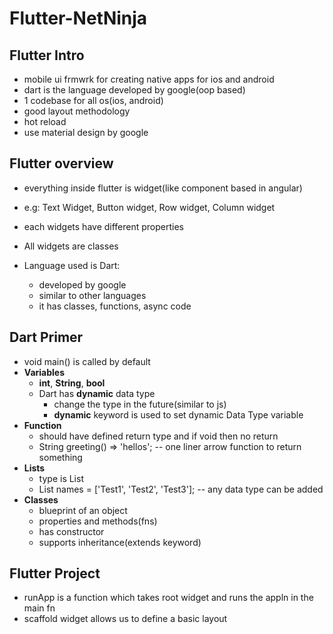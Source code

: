 # Flutter-NetNinja

## Flutter Intro

* mobile ui frmwrk for creating native apps for ios and android
* dart is the language developed by google(oop based)
* 1 codebase for all os(ios, android)
* good layout methodology
* hot reload
* use material design by google

## Flutter overview

* everything inside flutter is widget(like component based in angular)
* e.g: Text Widget, Button widget, Row widget, Column widget
* each widgets have different properties
* All widgets are classes

* Language used is Dart:
  * developed by google
  * similar to other languages
  * it has classes, functions, async code

## Dart Primer

* void main() is called by default
* **Variables**
  * **int**, **String**, **bool**
  * Dart has **dynamic** data type
    * change the type in the future(similar to js)
    * **dynamic** keyword is used to set dynamic Data Type variable
* **Function**
  * should have defined return type and if void then no return
  * String greeting() => 'hellos'; -- one liner arrow function to return something
* **Lists**
  * type is List
  * List names = ['Test1', 'Test2', 'Test3']; -- any data type can be added
* **Classes**
  * blueprint of an object
  * properties and methods(fns)
  * has constructor
  * supports inheritance(extends keyword)

## Flutter Project

* runApp is a function which takes root widget and runs the appln in the main fn
* scaffold widget allows us to define a basic layout